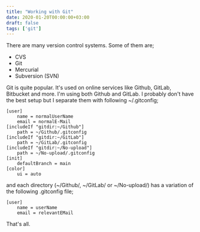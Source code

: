 ```yaml
---
title: "Working with Git"
date: 2020-01-20T00:00:00+03:00
draft: false
tags: ['git']
---
```


There are many version control systems. Some of them are;
* CVS
* Git
* Mercurial
* Subversion (SVN)

Git is quite popular. It's used on online services like Github, GitLab, Bitbucket and more. I'm using both Github and GitLab. I probably don't have the best setup but I separate them with following ~/.gitconfig;
```.gitconfig
[user]
	name = normalUserName
	email = normalE-Mail
[includeIf "gitdir:~/Github"]
	path = ~/Github/.gitconfig
[includeIf "gitdir:~/GitLab"]
	path = ~/GitLab/.gitconfig
[includeIf "gitdir:~/No-upload"]
	path = ~/No-upload/.gitconfig
[init]
	defaultBranch = main
[color]
	ui = auto
```

and each directory (~/Github/, ~/GitLab/ or ~/No-upload/) has a variation of the following .gitconfig file;
```.gitconfig
[user]
	name = userName
	email = relevantEMail
```

That's all.